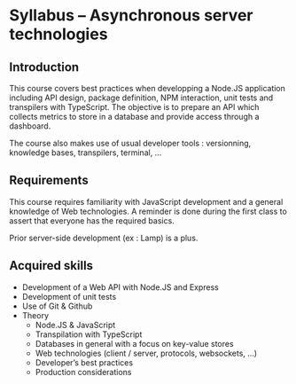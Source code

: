 # Syllabus – Asynchronous server technologies 

## Introduction

This course covers best practices when developping a Node.JS application including API design, package definition, NPM interaction, unit tests and 
transpilers with TypeScript. The objective is to prepare an API which collects metrics to store in a database and provide access through a dashboard.

The course also makes use of usual developer tools : versionning, knowledge bases, transpilers, terminal, ...

## Requirements

This course requires familiarity with JavaScript development and a general knowledge of Web technologies. A reminder is done during the first class to 
assert that everyone has the required basics.

Prior server-side development (ex : Lamp) is a plus.

## Acquired skills

- Development of a Web API with Node.JS and Express
- Development of unit tests
- Use of Git & Github
- Theory
  * Node.JS & JavaScript
  * Transpilation with TypeScript
  * Databases in general with a focus on key-value stores
  * Web technologies (client / server, protocols, websockets, …)
  * Developer’s best practices
  * Production considerations